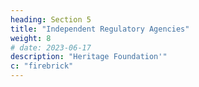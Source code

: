 ```yaml
---
heading: Section 5
title: "Independent Regulatory Agencies"
weight: 8
# date: 2023-06-17
description: "Heritage Foundation'"
c: "firebrick"
---
```


